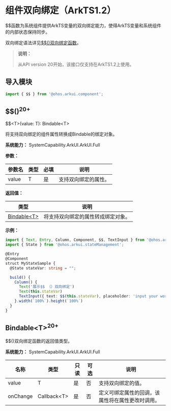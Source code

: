 # 组件双向绑定（ArkTS1.2）

\$$函数为系统组件提供ArkTS变量的双向绑定能力，使得ArkTS变量和系统组件的内部状态保持同步。

双向绑定语法详见[\$$()双向绑定函数](../../ui/state-management/arkts-two-way-sync1.2.md)。

>**说明：**
>
>从API version 20开始，该接口仅支持在ArkTS1.2上使用。
>
>

## 导入模块

```ts
import { $$ } from '@ohos.arkui.component';
```

##  \$$()<sup>20+</sup>

 \$$\<T\>(value: T): Bindable\<T\>

将支持双向绑定的组件属性转换成Bindable的绑定对象。

 **系统能力：** SystemCapability.ArkUI.ArkUI.Full

**参数：**

| 参数名   | 类型   | 必填 | 说明               |
| -------- | ------ | ---- | ---------------------- |
| value | T | 是   | 支持双向绑定的属性。 |

**返回值：**

| 类型                                   | 说明                                                         |
| -------------------------------------- | ------------------------------------------------------------ |
| [Bindable\<T\>](#Bindable\<T\><sup>20+</sup>)  | 将支持双向绑定的属性转成绑定对象。 |

**示例：**

```ts
import { Text, Entry, Column, Component, $$, TextInput } from '@ohos.arkui.component';
import { State } from '@ohos.arkui.stateManagement';

@Entry
@Component
struct MyStateSample {
  @State stateVar: string = "";

  build() {
    Column() {
      Text('展示$$ （）双向绑定')
      Text(this.stateVar)
      TextInput({ text: $$(this.stateVar), placeholder: 'input your word...' })
    }.width(`100%`).height(`100%`)
  }
}
```
##  Bindable\<T\><sup>20+</sup>

\$$()双向绑定函数的返回值类型。

**系统能力：** SystemCapability.ArkUI.ArkUI.Full

|名称   |类型    |只读   |可选    |说明      |
|--------|------------|------------|-----------|--------------|
|value        | T   |是   |否   |支持双向绑定的值。         |
|onChange         | Callback\<T\>   |是   |否   |定义可绑定属性的回调，该属性将在属性更改时调用。             |